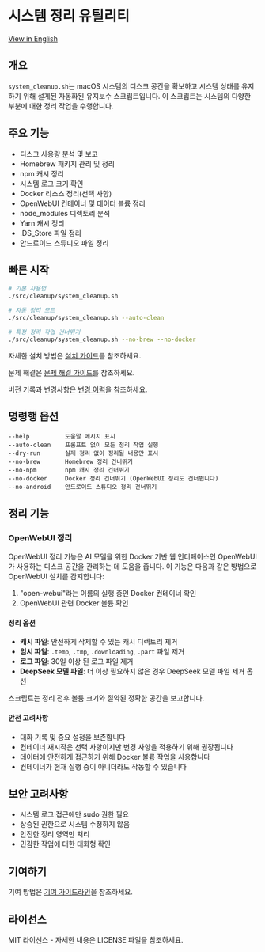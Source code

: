 # 시스템 정리 유틸리티

[View in English](README.md)

## 개요

`system_cleanup.sh`는 macOS 시스템의 디스크 공간을 확보하고 시스템 상태를 유지하기 위해 설계된 자동화된 유지보수 스크립트입니다. 이 스크립트는 시스템의 다양한 부분에 대한 정리 작업을 수행합니다.

## 주요 기능

- 디스크 사용량 분석 및 보고
- Homebrew 패키지 관리 및 정리
- npm 캐시 정리
- 시스템 로그 크기 확인
- Docker 리소스 정리(선택 사항)
- OpenWebUI 컨테이너 및 데이터 볼륨 정리
- node_modules 디렉토리 분석
- Yarn 캐시 정리
- .DS_Store 파일 정리
- 안드로이드 스튜디오 파일 정리

## 빠른 시작

```bash
# 기본 사용법
./src/cleanup/system_cleanup.sh

# 자동 정리 모드
./src/cleanup/system_cleanup.sh --auto-clean

# 특정 정리 작업 건너뛰기
./src/cleanup/system_cleanup.sh --no-brew --no-docker
```

자세한 설치 방법은 [설치 가이드](../common/INSTALLATION.md)를 참조하세요.

문제 해결은 [문제 해결 가이드](TROUBLESHOOTING.md)를 참조하세요.

버전 기록과 변경사항은 [변경 이력](CHANGELOG.md)을 참조하세요.

## 명령행 옵션

```
--help          도움말 메시지 표시
--auto-clean    프롬프트 없이 모든 정리 작업 실행
--dry-run       실제 정리 없이 정리될 내용만 표시
--no-brew       Homebrew 정리 건너뛰기
--no-npm        npm 캐시 정리 건너뛰기
--no-docker     Docker 정리 건너뛰기 (OpenWebUI 정리도 건너뜁니다)
--no-android    안드로이드 스튜디오 정리 건너뛰기
```

## 정리 기능

### OpenWebUI 정리

OpenWebUI 정리 기능은 AI 모델을 위한 Docker 기반 웹 인터페이스인 OpenWebUI가 사용하는 디스크 공간을 관리하는 데 도움을 줍니다. 이 기능은 다음과 같은 방법으로 OpenWebUI 설치를 감지합니다:

1. "open-webui"라는 이름의 실행 중인 Docker 컨테이너 확인
2. OpenWebUI 관련 Docker 볼륨 확인

#### 정리 옵션

- **캐시 파일**: 안전하게 삭제할 수 있는 캐시 디렉토리 제거
- **임시 파일**: `.temp`, `.tmp`, `.downloading`, `.part` 파일 제거
- **로그 파일**: 30일 이상 된 로그 파일 제거
- **DeepSeek 모델 파일**: 더 이상 필요하지 않은 경우 DeepSeek 모델 파일 제거 옵션

스크립트는 정리 전후 볼륨 크기와 절약된 정확한 공간을 보고합니다.

#### 안전 고려사항

- 대화 기록 및 중요 설정을 보존합니다
- 컨테이너 재시작은 선택 사항이지만 변경 사항을 적용하기 위해 권장됩니다
- 데이터에 안전하게 접근하기 위해 Docker 볼륨 작업을 사용합니다
- 컨테이너가 현재 실행 중이 아니더라도 작동할 수 있습니다

## 보안 고려사항

- 시스템 로그 접근에만 sudo 권한 필요
- 상승된 권한으로 시스템 수정하지 않음
- 안전한 정리 영역만 처리
- 민감한 작업에 대한 대화형 확인

## 기여하기

기여 방법은 [기여 가이드라인](../common/CONTRIBUTING.md)을 참조하세요.

## 라이선스

MIT 라이선스 - 자세한 내용은 LICENSE 파일을 참조하세요.
